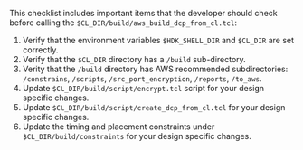 This checklist includes important items that the developer should check before calling the `$CL_DIR/build/aws_build_dcp_from_cl.tcl`:

1. Verify that the environment variables `$HDK_SHELL_DIR` and `$CL_DIR` are set correctly.
2. Verify that the `$CL_DIR` directory has a `/build` sub-directory.
3. Verity that the `/build` directory has AWS recommended subdirectories: `/constrains`, `/scripts`, `/src_port_encryption`, `/reports`, `/to_aws`.
4. Update `$CL_DIR/build/script/encrypt.tcl` script for your design specific changes.
5. Update `$CL_DIR/build/script/create_dcp_from_cl.tcl` for your design specific changes.
6. Update the timing and placement constraints under `$CL_DIR/build/constraints` for your design specific changes.
